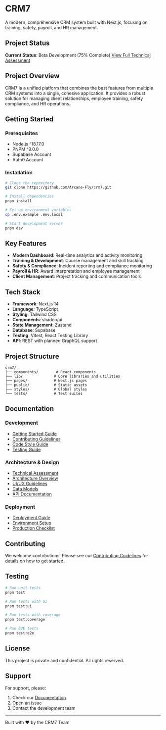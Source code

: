 # CRM7

A modern, comprehensive CRM system built with Next.js, focusing on training, safety, payroll, and HR management.

## Project Status

 **Current Status**: Beta Development (75% Complete)
 [View Full Technical Assessment](docs/TECHNICAL_ASSESSMENT.md)

## Project Overview

CRM7 is a unified platform that combines the best features from multiple CRM systems into a single, cohesive application. It provides a robust solution for managing client relationships, employee training, safety compliance, and HR operations.

## Getting Started

### Prerequisites
- Node.js ^18.17.0
- PNPM ^9.0.0
- Supabase Account
- Auth0 Account

### Installation
```bash
# Clone the repository
git clone https://github.com/Arcane-Fly/crm7.git

# Install dependencies
pnpm install

# Set up environment variables
cp .env.example .env.local

# Start development server
pnpm dev
```

## Key Features

- **Modern Dashboard**: Real-time analytics and activity monitoring
- **Training & Development**: Course management and skill tracking
- **Safety & Compliance**: Incident reporting and compliance monitoring
- **Payroll & HR**: Award interpretation and employee management
- **Client Management**: Project tracking and communication tools

## Tech Stack

- **Framework**: Next.js 14
- **Language**: TypeScript
- **Styling**: Tailwind CSS
- **Components**: shadcn/ui
- **State Management**: Zustand
- **Database**: Supabase
- **Testing**: Vitest, React Testing Library
- **API**: REST with planned GraphQL support

## Project Structure

```
crm7/
├── components/        # React components
├── lib/              # Core libraries and utilities
├── pages/            # Next.js pages
├── public/           # Static assets
├── styles/           # Global styles
└── tests/            # Test suites
```

## Documentation

### Development
- [Getting Started Guide](docs/GETTING_STARTED.md)
- [Contributing Guidelines](docs/CONTRIBUTING.md)
- [Code Style Guide](docs/CODE_STYLE.md)
- [Testing Guide](docs/TESTING.md)

### Architecture & Design
- [Technical Assessment](docs/TECHNICAL_ASSESSMENT.md)
- [Architecture Overview](docs/ARCHITECTURE.md)
- [UI/UX Guidelines](docs/UI_UX_GUIDELINES.md)
- [Data Models](docs/DATA_MODELS.md)
- [API Documentation](docs/API.md)

### Deployment
- [Deployment Guide](docs/DEPLOYMENT.md)
- [Environment Setup](docs/ENVIRONMENT.md)
- [Production Checklist](docs/PRODUCTION_CHECKLIST.md)

## Contributing

We welcome contributions! Please see our [Contributing Guidelines](docs/CONTRIBUTING.md) for details on how to get started.

## Testing

```bash
# Run unit tests
pnpm test

# Run tests with UI
pnpm test:ui

# Run tests with coverage
pnpm test:coverage

# Run E2E tests
pnpm test:e2e
```

## License

This project is private and confidential. All rights reserved.

## Support

For support, please:
1. Check our [Documentation](docs/)
2. Open an issue
3. Contact the development team

---
Built with ❤️ by the CRM7 Team
